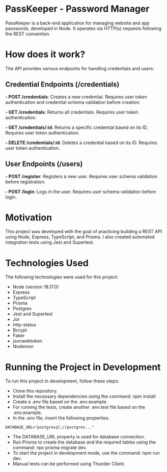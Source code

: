 # PassKeeper - Password Manager

PassKeeper is a back-end application for managing website and app passwords, developed in Node. It operates via HTTP(s) requests following the REST convention.

# How does it work?

The API provides various endpoints for handling credentials and users:

## Credential Endpoints (/credentials)

**- POST /credentials**: Creates a new credential. Requires user token authentication and credential schema validation before creation.

**- GET /credentials**: Returns all credentials. Requires user token authentication.

**- GET /credentials/:id**: Returns a specific credential based on its ID. Requires user token authentication.

**- DELETE /credentials/:id**: Deletes a credential based on its ID. Requires user token authentication.

## User Endpoints (/users)

**- POST /register**: Registers a new user. Requires user schema validation before registration.

**- POST /login**: Logs in the user. Requires user schema validation before login.

# Motivation

This project was developed with the goal of practicing building a REST API using Node, Express, TypeScript, and Prisma. I also created automated integration tests using Jest and Supertest.

# Technologies Used

The following technologies were used for this project:

- Node (version 18.17.0)
- Express
- TypeScript
- Prisma
- Postgres
- Jest and Supertest
- Joi
- http-status
- Bcrypt
- Faker
- jsonwebtoken
- Nodemon


# Running the Project in Development

To run this project in development, follow these steps:

- Clone this repository.
- Install the necessary dependencies using the command: npm install.
- Create a .env file based on the .env.example.
- For running the tests, create another .env.test file based on the .env.example.
- In the .env file, insert the following properties:

```DATABASE_URL="postgresql://postgres..."```

- The DATABASE_URL property is used for database connection.
- Run Prisma to create the database and the required tables using the command: npx prisma migrate dev.
- To start the project in development mode, use the command: npm run dev.
- Manual tests can be performed using Thunder Client.
